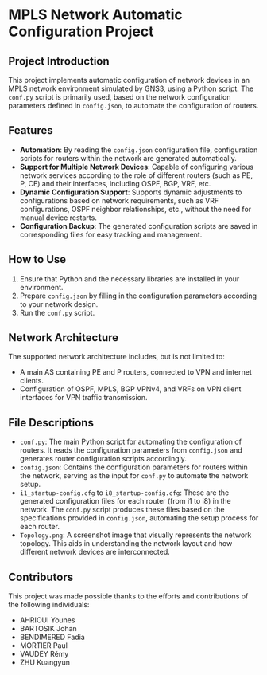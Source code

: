 # MPLS Network Automatic Configuration Project

## Project Introduction
This project implements automatic configuration of network devices in an MPLS network environment simulated by GNS3, using a Python script. The `conf.py` script is primarily used, based on the network configuration parameters defined in `config.json`, to automate the configuration of routers.

## Features
- **Automation**: By reading the `config.json` configuration file, configuration scripts for routers within the network are generated automatically.
- **Support for Multiple Network Devices**: Capable of configuring various network services according to the role of different routers (such as PE, P, CE) and their interfaces, including OSPF, BGP, VRF, etc.
- **Dynamic Configuration Support**: Supports dynamic adjustments to configurations based on network requirements, such as VRF configurations, OSPF neighbor relationships, etc., without the need for manual device restarts.
- **Configuration Backup**: The generated configuration scripts are saved in corresponding files for easy tracking and management.

## How to Use
1. Ensure that Python and the necessary libraries are installed in your environment.
2. Prepare `config.json` by filling in the configuration parameters according to your network design.
3. Run the `conf.py` script.

## Network Architecture
The supported network architecture includes, but is not limited to:

- A main AS containing PE and P routers, connected to VPN and internet clients.
- Configuration of OSPF, MPLS, BGP VPNv4, and VRFs on VPN client interfaces for VPN traffic transmission.

## File Descriptions
- `conf.py`: The main Python script for automating the configuration of routers. It reads the configuration parameters from `config.json` and generates router configuration scripts accordingly.
- `config.json`: Contains the configuration parameters for routers within the network, serving as the input for `conf.py` to automate the network setup.
- `i1_startup-config.cfg` to `i8_startup-config.cfg`: These are the generated configuration files for each router (from i1 to i8) in the network. The `conf.py` script produces these files based on the specifications provided in `config.json`, automating the setup process for each router.
- `Topology.png`: A screenshot image that visually represents the network topology. This aids in understanding the network layout and how different network devices are interconnected.

## Contributors
This project was made possible thanks to the efforts and contributions of the following individuals:
- AHRIOUI Younes
- BARTOSIK Johan
- BENDIMERED Fadia
- MORTIER Paul
- VAUDEY Rémy
- ZHU Kuangyun

